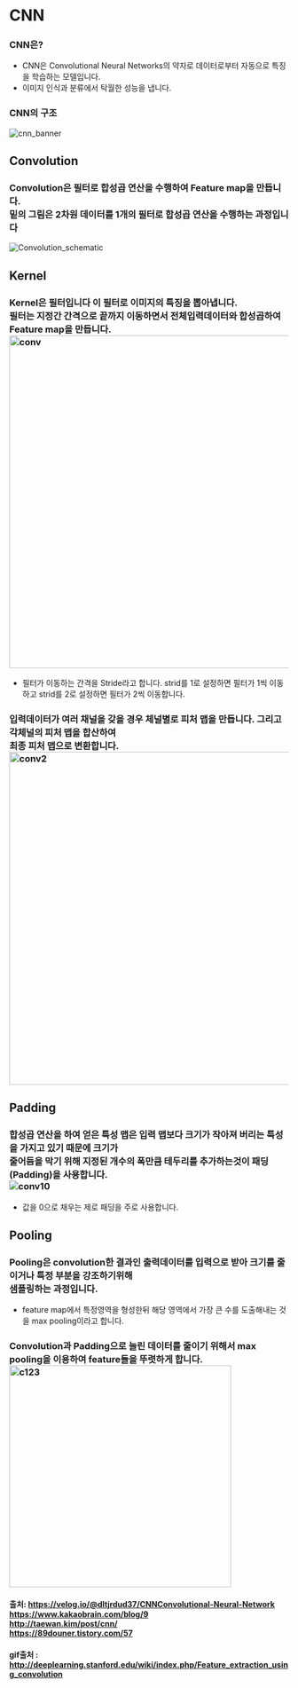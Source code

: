 # CNN
### CNN은?
* CNN은 Convolutional Neural Networks의 약자로 데이터로부터 자동으로 특징을 학습하는 모델입니다.
* 이미지 인식과 분류에서 탁월한 성능을 냅니다.
### CNN의 구조
![cnn_banner](https://user-images.githubusercontent.com/81547954/130415601-4287d92e-32b6-44f4-947f-4ea0e3485924.png)
## Convolution
### Convolution은 필터로 합성곱 연산을 수행하여 Feature map을 만듭니다.<br>밑의 그림은 2차원 데이터를 1개의 필터로 합성곱 연산을 수행하는 과정입니다
![Convolution_schematic](https://user-images.githubusercontent.com/81547954/130422944-21df84f9-9374-490e-93e7-686d61f958a7.gif)
## Kernel
### Kernel은 필터입니다 이 필터로 이미지의 특징을 뽑아냅니다.<br>필터는 지정간 간격으로 끝까지 이동하면서 전체입력데이터와 합성곱하여 Feature map을 만듭니다.<br><img width="600" alt="conv" src="https://user-images.githubusercontent.com/81547954/130424358-9d9c3640-1b50-4ec7-87d4-179520b7551d.png">
* 필터가 이동하는 간격을 Stride라고 합니다. strid를 1로 설정하면 필터가 1씩 이동하고 strid를 2로 설정하면 필터가 2씩 이동합니다.
### 입력데이터가 여러 채널을 갖을 경우 체널별로 피처 맵을 만듭니다. 그리고 각체널의 피처 맵을 합산하여<br>최종 피처 맵으로 변환합니다.<br><img width="600" alt="conv2" src="https://user-images.githubusercontent.com/81547954/130431295-b1d2184b-1d1f-4786-9af4-dbff7ad6b484.jpg">
## Padding
### 합성곱 연산을 하여 얻은 특성 맵은 입력 맵보다 크기가 작아져 버리는 특성을 가지고 있기 때문에 크기가<br> 줄어듬을 막기 위해 지정된 개수의 폭만큼 테두리를 추가하는것이 패딩(Padding)을 사용합니다.<br>![conv10](https://user-images.githubusercontent.com/81547954/130433943-e8d7b645-0e8a-479e-8a0d-98970486b066.png)
* 값을 0으로 채우는 제로 패딩을 주로 사용합니다.
## Pooling
### Pooling은 convolution한 결과인 출력데이터를 입력으로 받아 크기를 줄이거나 특정 부분을 강조하기위해<br>샘플링하는 과정입니다. 
* feature map에서 특정영역을 형성한뒤 해당 영역에서 가장 큰 수를 도출해내는 것을 max pooling이라고 합니다.
### Convolution과 Padding으로 늘린 데이터를 줄이기 위해서 max pooling을 이용하여 feature들을 뚜렷하게 합니다.<br><img width="400" alt="c123" src="https://user-images.githubusercontent.com/81547954/130438066-1368cadd-6c41-48f8-b16c-0cf9cfd910b0.png">

#### 출처: https://velog.io/@dltjrdud37/CNNConvolutional-Neural-Network<br>https://www.kakaobrain.com/blog/9<br>http://taewan.kim/post/cnn/<br>https://89douner.tistory.com/57
#### gif출처 : http://deeplearning.stanford.edu/wiki/index.php/Feature_extraction_using_convolution
